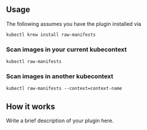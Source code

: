 
## Usage
The following assumes you have the plugin installed via

```shell
kubectl krew install raw-manifests
```

### Scan images in your current kubecontext

```shell
kubectl raw-manifests
```

### Scan images in another kubecontext

```shell
kubectl raw-manifests --context=context-name
```

## How it works
Write a brief description of your plugin here.